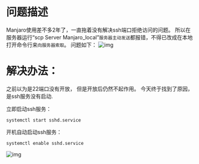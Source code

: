 # 问题描述

Manjaro使用差不多2年了，一直拖着没有解决ssh端口拒绝访问的问题。 所以在服务器运行“scp Server Manjaro_local”`服务器主动发送`都报错，不得已改成在本地打开命令行来`向服务器索取`。 问题如下：
 ![img](https://img2018.cnblogs.com/blog/1430038/201907/1430038-20190725170706464-1123760959.png)

# 解决办法：

之前以为是22端口没有开放， 但是开放后仍然不起作用。 今天终于找到了原因， 是ssh服务没有启动.

立即启动ssh服务：

```
systemctl start sshd.service 
```

开机自动启动ssh服务：

```
systemctl enable sshd.service 
```

![img](https://img2018.cnblogs.com/blog/1430038/201907/1430038-20190725172117278-1719868820.png)


